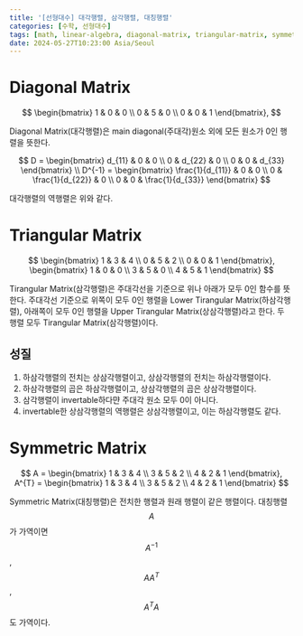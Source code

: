 ```yaml
---
title: '[선형대수] 대각행렬, 삼각행렬, 대칭행렬'
categories: [수학, 선형대수]
tags: [math, linear-algebra, diagonal-matrix, triangular-matrix, symmetric-matrix]
date: 2024-05-27T10:23:00 Asia/Seoul
---
```


# Diagonal Matrix

$$
\begin{bmatrix}
1 & 0 & 0 \\
0 & 5 & 0 \\
0 & 0 & 1
\end{bmatrix},
$$

Diagonal Matrix(대각행렬)은 main diagonal(주대각)원소 외에 모든 원소가 0인 행렬을 뜻한다.

$$
D = \begin{bmatrix}
d_{11} & 0 & 0 \\
0 & d_{22} & 0 \\
0 & 0 & d_{33}
\end{bmatrix} \\
D^{-1} = \begin{bmatrix}
\frac{1}{d_{11}} & 0 & 0 \\
0 & \frac{1}{d_{22}} & 0 \\
0 & 0 & \frac{1}{d_{33}}
\end{bmatrix} 
$$

대각행렬의 역행렬은 위와 같다.


# Triangular Matrix

$$
\begin{bmatrix}
1 & 3 & 4 \\
0 & 5 & 2 \\
0 & 0 & 1
\end{bmatrix},
\begin{bmatrix}
1 & 0 & 0 \\
3 & 5 & 0 \\
4 & 5 & 1
\end{bmatrix}
$$

Tirangular Matrix(삼각행렬)은 주대각선을 기준으로 위나 아래가 모두 0인 함수를 뜻한다. 
주대각선 기준으로 위쪽이 모두 0인 행렬을 Lower Tirangular Matrix(하삼각행렬), 아래쪽이 모두 0인 행렬을 Upper Tirangular Matrix(상삼각행렬)라고 한다. 두 행렬 모두 Tirangular Matrix(삼각행렬)이다.

## 성질

1. 하삼각행렬의 전치는 상삼각행렬이고, 상삼각행렬의 전치는 하삼각행렬이다.
2. 하삼각행렬의 곱은 하삼각행렬이고, 상삼각행렬의 곱은 상삼각행렬이다.
3. 삼각행렬이 invertable하다먄 주대각 원소 모두 0이 아니다.
4. invertable한 상삼각행렬의 역행렬은 상삼각행렬이고, 이는 하삼각행렬도 같다.


# Symmetric Matrix

$$
A = \begin{bmatrix}
1 & 3 & 4 \\
3 & 5 & 2 \\
4 & 2 & 1
\end{bmatrix},
A^{T} = \begin{bmatrix}
1 & 3 & 4 \\
3 & 5 & 2 \\
4 & 2 & 1
\end{bmatrix}
$$

Symmetric Matrix(대칭행렬)은 전치한 행렬과 원래 행렬이 같은 행렬이다. 
대칭행렬 $$A$$가 가역이면 $$A^{-1}$$, $$AA^{T}$$, $$A^{T}A$$도 가역이다.
